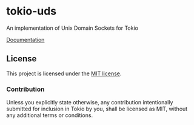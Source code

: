 # tokio-uds

An implementation of Unix Domain Sockets for Tokio

[Documentation](https://docs.rs/tokio-uds)

## License

This project is licensed under the [MIT license](./LICENSE).

### Contribution

Unless you explicitly state otherwise, any contribution intentionally submitted
for inclusion in Tokio by you, shall be licensed as MIT, without any additional
terms or conditions.
